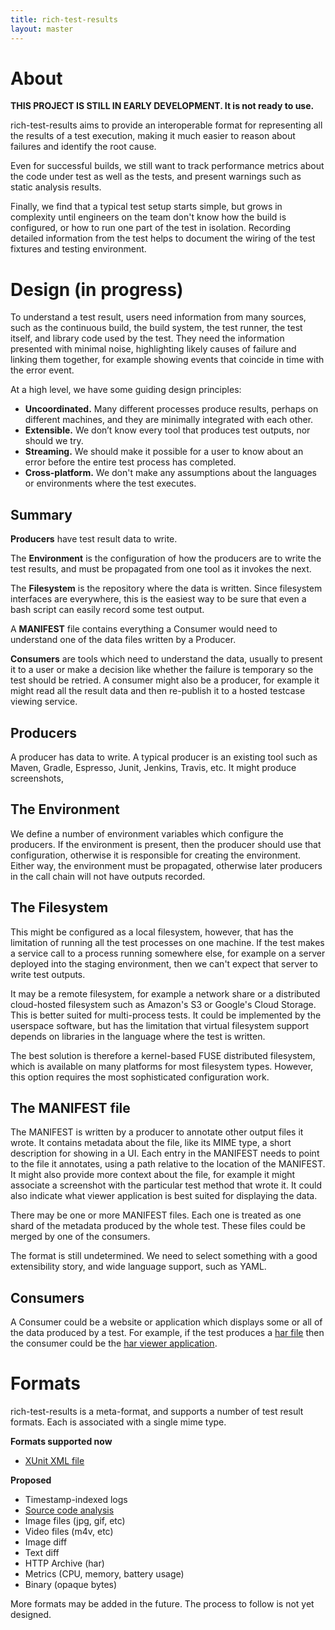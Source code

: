 ```yaml
---
title: rich-test-results
layout: master
---
```


# About
__THIS PROJECT IS STILL IN EARLY DEVELOPMENT. It is not ready to use.__

rich-test-results aims to provide an interoperable format for
representing all the results of a test execution, making it
much easier to reason about failures and identify the root cause.

Even for successful builds, we still want to track performance
metrics about the code under test as well as the tests, and present
warnings such as static analysis results.

Finally, we find that a typical test setup starts simple, but
grows in complexity until engineers on the team don't know how the
build is configured, or how to run one part of the test in isolation.
Recording detailed information from the test helps to document
the wiring of the test fixtures and testing environment.

# Design (in progress)
To understand a test result, users need information from many
sources, such as the continuous build,
the build system, the test runner, the test itself, and library code
used by the test.
They need the information presented with minimal
noise, highlighting likely causes of failure and linking them
together, for example showing events that coincide in time with the
error event.

At a high level, we have some guiding design principles:

* __Uncoordinated.__ Many different processes produce results,
 perhaps on different machines, and they are minimally integrated
 with each other.
* __Extensible.__ We don’t know every tool that produces test 
 outputs, nor should we try.
* __Streaming.__ We should make it possible for a user to know about
 an error before the entire test process has completed.
* __Cross-platform.__ We don't make any assumptions about the
 languages or environments where the test executes.
 
## Summary

__Producers__ have test result data to write.

The __Environment__ is the configuration of how the 
producers are to write the test results, and must be propagated
from one tool as it invokes the next.

The __Filesystem__ is the repository where the data is written. Since
filesystem interfaces are everywhere, this is the easiest way to be
sure that even a bash script can easily record some test output.

A __MANIFEST__ file contains everything a Consumer would need
to understand one of the data files written by a Producer.

__Consumers__ are tools which need to
understand the data, usually to present it to a user or make a
decision like whether the failure is temporary so the test should be
retried. A consumer might also be a producer, for example it might
read all the result data and then re-publish it to a hosted testcase
viewing service.

## Producers
A producer has data to write. A typical producer is an existing
tool such as Maven, Gradle, Espresso, Junit, Jenkins, Travis,
etc. It might produce screenshots, 

## The Environment
We define a number of environment variables which configure
the producers. If the environment is present, then the producer
should use that configuration, otherwise it is responsible for
creating the environment. Either way, the environment must be
propagated, otherwise later producers in the call chain will
not have outputs recorded.

## The Filesystem
This might be configured as a local filesystem, however, that has
the limitation of running all the test processes on one machine.
If the test makes a service call to a process running somewhere
else, for example on a server deployed into the staging environment,
then we can't expect that server to write test outputs.

It may be a remote filesystem, for example a network share or a 
distributed cloud-hosted filesystem such as Amazon's S3 or 
Google's Cloud Storage. This is better suited for multi-process
tests. It could be implemented by the userspace software,
but has the limitation that virtual filesystem support
depends on libraries in the language where the test is written.

The best solution is therefore a kernel-based FUSE distributed
filesystem, which is available on many platforms for most 
filesystem types. However, this option requires the most
sophisticated configuration work.


## The MANIFEST file
The MANIFEST is written by a producer to annotate other output
files it wrote. It contains metadata about the file, like its
MIME type, a short description for showing in a UI. Each entry
in the MANIFEST needs to point to the file it annotates,
using a path relative to the location of the MANIFEST.
It might also provide more context about the file, for example
it might associate a screenshot with the particular test method
that wrote it. It could also indicate what viewer application
is best suited for displaying the data.

There may be one or more MANIFEST files. Each one is treated
as one shard of the metadata produced by the whole test.
These files could be merged by one of the consumers.

The format is still undetermined. We need to select something
with a good extensibility story, and wide language support,
such as YAML.

## Consumers
A Consumer could be a website or application which displays
some or all of the data produced by a test. For example, if
the test produces a [har file][] then the consumer could be the
[har viewer application][].

[har file]: http://en.wikipedia.org/wiki/.har
[har viewer application]: http://www.janodvarko.cz/har/viewer/
 
# Formats
rich-test-results is a meta-format, and supports a number of test result
formats. Each is associated with a single mime type.

__Formats supported now__

* [XUnit XML file](xunitxml)

__Proposed__

* Timestamp-indexed logs
* [Source code analysis](sourceanalysis)
* Image files (jpg, gif, etc)
* Video files (m4v, etc)
* Image diff
* Text diff
* HTTP Archive (har)
* Metrics (CPU, memory, battery usage)
* Binary (opaque bytes)

More formats may be added in the future. The process to follow is
not yet designed.